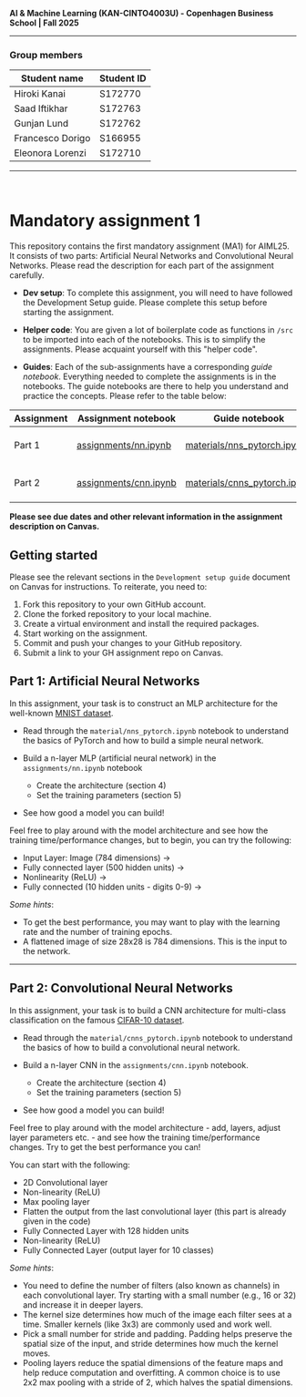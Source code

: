 **AI & Machine Learning (KAN-CINTO4003U) - Copenhagen Business School | Fall 2025**

***

### Group members
| Student name | Student ID |
| --- | --- |
| Hiroki Kanai | S172770 |
| Saad Iftikhar | S172763 |
| Gunjan Lund | S172762 |
| Francesco Dorigo | S166955 |
| Eleonora Lorenzi| S172710 |

***

<br>

# Mandatory assignment 1

This repository contains the first mandatory assignment (MA1) for AIML25. It consists of two parts: Artificial Neural Networks and Convolutional Neural Networks. Please read the description for each part of the assignment carefully. 

* **Dev setup**: To complete this assignment, you will need to have followed the Development Setup guide. Please complete this setup before starting the assignment.

* **Helper code**: You are given a lot of boilerplate code as functions in `/src` to be imported into each of the notebooks. This is to simplify the assignments. Please acquaint yourself with this "helper code".

* **Guides**: Each of the sub-assignments have a corresponding *guide notebook*. Everything needed to complete the assignments is in the notebooks. The guide notebooks are there to help you understand and practice the concepts. Please refer to the table below:

| Assignment | Assignment notebook | Guide notebook | Description |
| --- | --- | --- | --- |
| Part 1 | [assignments/nn.ipynb](assignments/nn.ipynb) | [materials/nns_pytorch.ipynb](materials/nns_pytorch.ipynb) | Artificial Neural Networks |
| Part 2 | [assignments/cnn.ipynb](assignments/cnn.ipynb) | [materials/cnns_pytorch.ipynb](materials/cnns_pytorch.ipynb) | Convolutional Neural Networks |

**Please see due dates and other relevant information in the assignment description on Canvas.**

## Getting started
Please see the relevant sections in the `Development setup guide` document on Canvas for instructions. To reiterate, you need to:

1. Fork this repository to your own GitHub account.
2. Clone the forked repository to your local machine.
3. Create a virtual environment and install the required packages.
4. Start working on the assignment.
5. Commit and push your changes to your GitHub repository.
6. Submit a link to your GH assignment repo on Canvas.

## Part 1: Artificial Neural Networks
In this assignment, your task is to construct an MLP architecture for the well-known [MNIST dataset](https://www.kaggle.com/datasets/hojjatk/mnist-dataset).

* Read through the `material/nns_pytorch.ipynb` notebook to understand the basics of PyTorch and how to build a simple neural network.
* Build a n-layer MLP (artificial neural network) in the `assignments/nn.ipynb` notebook

    * Create the architecture (section 4)
    * Set the training parameters (section 5)
    
* See how good a model you can build!

Feel free to play around with the model architecture and see how the training time/performance changes, but to begin, you can try the following:

* Input Layer: Image (784 dimensions) ->  
* Fully connected layer (500 hidden units) -> 
* Nonlinearity (ReLU) ->  
* Fully connected (10 hidden units - digits 0-9) -> 

*Some hints*:
- To get the best performance, you may want to play with the learning rate and the number of training epochs.
- A flattened image of size 28x28 is 784 dimensions. This is the input to the network.

***

## Part 2: Convolutional Neural Networks
In this assignment, your task is to build a CNN architecture for multi-class classification on the famous [CIFAR-10 dataset](https://www.cs.toronto.edu/~kriz/cifar.html). 

* Read through the `material/cnns_pytorch.ipynb` notebook to understand the basics of how to build a convolutional neural network.
* Build a n-layer CNN in the `assignments/cnn.ipynb` notebook.

    * Create the architecture (section 4)
    * Set the training parameters (section 5)

* See how good a model you can build!

Feel free to play around with the model architecture - add, layers, adjust layer parameters etc. - and see how the training time/performance changes. Try to get the best performance you can!

You can start with the following:

* 2D Convolutional layer
* Non-linearity (ReLU)
* Max pooling layer
* Flatten the output from the last convolutional layer (this part is already given in the code)
* Fully Connected Layer with 128 hidden units
* Non-linearity (ReLU)
* Fully Connected Layer (output layer for 10 classes)

*Some hints*:
- You need to define the number of filters (also known as channels) in each convolutional layer. Try starting with a small number (e.g., 16 or 32) and increase it in deeper layers.
- The kernel size determines how much of the image each filter sees at a time. Smaller kernels (like 3x3) are commonly used and work well.
- Pick a small number for stride and padding. Padding helps preserve the spatial size of the input, and stride determines how much the kernel moves.
- Pooling layers reduce the spatial dimensions of the feature maps and help reduce computation and overfitting. A common choice is to use 2x2 max pooling with a stride of 2, which halves the spatial dimensions.
<br>
<br>
